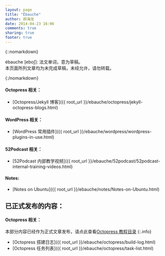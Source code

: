 ```yaml
---
layout: page
title: "Ébauche"
author: 郝海龙
date: 2014-04-23 16:06
comments: true
sharing: true
footer: true
---
```


{::nomarkdown}
<p class="info"><i class="fa fa-bell-o"></i> ébauche [ebo∫]: 法文单词，意为草稿。<br />  
本页面所列文章均为未完成草稿，未经允许，请勿转载。</p>
{:/nomarkdown}

#### Octopress 相关：

* [Octopress/Jekyll 博客]({{ root_url }}/ebauche/octopress/jekyll-octopress-blogs.html)

#### WordPress 相关：
* [WordPress 常用插件]({{ root_url }}/ebauche/wordpress/wordpress-plugins-in-use.html)

#### 52Podcast 相关：
* [52Podcast 内部教学视频]({{ root_url }}/ebauche/52podcast/52podcast-internal-training-videos.html)

#### Notes: 
* [Notes on Ubuntu]({{ root_url }}/ebauche/notes/Notes-on-Ubuntu.html)

## 已正式发布的内容：

#### Octopress 相关：

本部分内容已经作为正式文章发布，请点此查看[Octopress 教程目录](http://s.olo.la/rRRf)
{:.info}

* [Octopress 搭建日志]({{ root_url }}/ebauche/octopress/build-log.html)
* [Octopress 任务列表]({{ root_url }}/ebauche/octopress/task-list.html)